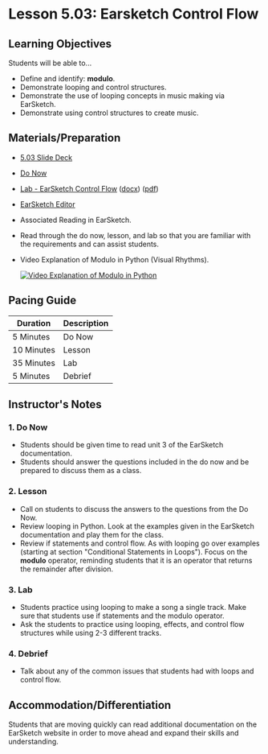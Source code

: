 # Lesson 5.03: Earsketch Control Flow

## Learning Objectives

Students will be able to...

* Define and identify: **modulo**.
* Demonstrate looping and control structures.
* Demonstrate the use of looping concepts in music making via EarSketch.
* Demonstrate using control structures to create music.

## Materials/Preparation

* [5.03 Slide Deck](https://github.com/Areson/2nd-semester-introduction-to-computer-science/raw/master/units/5_unit/slidedecks/Intro%20Python%205.03%20TEALS.pptx)
* [Do Now][]
* [Lab - EarSketch Control Flow][] ([docx][]) ([pdf][])
* [EarSketch Editor][]
* Associated Reading in EarSketch.
* Read through the do now, lesson, and lab so that you are familiar with the requirements and can assist students.
* Video Explanation of Modulo in Python (Visual Rhythms).

  [![Video Explanation of Modulo in Python](https://img.youtube.com/vi/2Tg9FxIajho/0.jpg)](https://youtu.be/2Tg9FxIajho)

## Pacing Guide

| **Duration**   | **Description** |
| ---------- | ----------- |
| 5 Minutes  | Do Now      |
| 10 Minutes | Lesson      |
| 35 Minutes | Lab         |
| 5 Minutes | Debrief     |

## Instructor's Notes

### 1. Do Now

* Students should be given time to read unit 3 of the EarSketch documentation.
* Students should answer the questions included in the do now and be prepared to discuss them as a class.

### 2. Lesson

* Call on students to discuss the answers to the questions from the Do Now.
* Review looping in Python. Look at the examples given in the EarSketch documentation and play them for the class.  
* Review if statements and control flow. As with looping go over examples (starting at section "Conditional Statements in Loops"). Focus on the **modulo** operator, reminding students that it is an operator that returns the remainder after division.

### 3. Lab

* Students practice using looping to make a song a single track. Make sure that students use if statements and the modulo operator.
* Ask the students to practice using looping, effects, and control flow structures while using 2-3 different tracks.

### 4. Debrief

* Talk about any of the common issues that students had with loops and control flow.

## Accommodation/Differentiation

Students that are moving quickly can read additional documentation on the EarSketch website in order to move ahead and expand their skills and understanding.

[Do Now]: do_now.md
[Lab - EarSketch Control Flow]: lab.md
[EarSketch Editor]: http://earsketch.gatech.edu/earsketch2/
[pdf]: https://github.com/Areson/2nd-semester-introduction-to-computer-science/raw/master/units/5_unit/03_lesson/lab.pdf
[docx]: https://github.com/Areson/2nd-semester-introduction-to-computer-science/raw/master/units/5_unit/03_lesson/lab.docx
